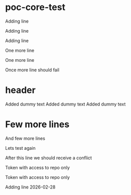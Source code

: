 # poc-core-test

Adding line

Adding line


Adding line

One more line

One more line

Once more line should fail

# header
Added dummy text
Added dummy text
Added dummy text

# Few more lines

And few more lines

Lets test again

After this line we should receive a conflict

Token with access to repo only

Token with access to repo only

Adding line 2026-02-28